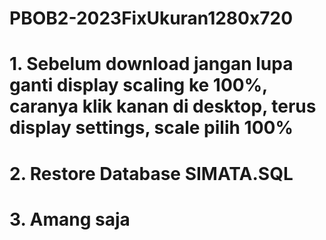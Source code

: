 # PBOB2-2023FixUkuran1280x720

# 1. Sebelum download jangan lupa ganti display scaling ke 100%, caranya klik kanan di desktop, terus display settings, scale pilih 100%

# 2. Restore Database SIMATA.SQL

# 3. Amang saja
